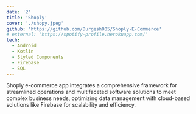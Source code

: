 ```yaml
---
date: '2'
title: 'Shoply'
cover: './shopy.jpeg'
github: 'https://github.com/Durgesh005/Shoply-E-Commerce'
# external: 'https://spotify-profile.herokuapp.com/'
tech:
  - Android
  - Kotlin
  - Styled Components
  - Firebase
  - SQL
---
```




 Shoply e-commerce app integrates a comprehensive framework for streamlined operations and multifaceted software solutions to meet complex business needs, optimizing data management with cloud-based solutions like Firebase for scalability and efficiency.
